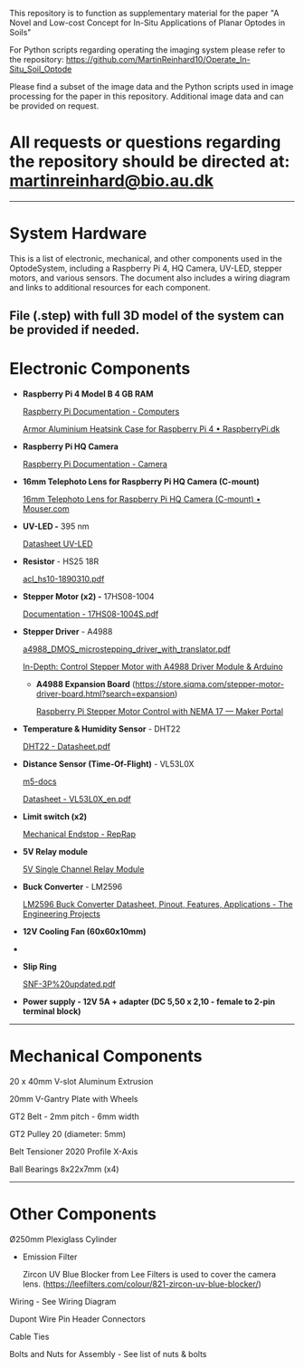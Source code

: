 This repository is to function as supplementary material for the paper "A Novel and Low-cost Concept for In-Situ Applications of Planar Optodes in Soils"

For Python scripts regarding operating the imaging system please refer to the repository: https://github.com/MartinReinhard10/Operate_In-Situ_Soil_Optode

Please find a subset of the image data and the Python scripts used in image processing for the paper in this repository. Additional image data and can be provided on request.

# All requests or questions regarding the repository should be directed at: martinreinhard@bio.au.dk
---

# System Hardware
This is a list of electronic, mechanical, and other components used in the OptodeSystem, including a Raspberry Pi 4, HQ Camera, UV-LED, stepper motors, and various sensors. The document also includes a wiring diagram and links to additional resources for each component.

File (.step) with full 3D model of the system can be provided if needed.
---

# Electronic Components

- **Raspberry Pi 4 Model B 4 GB RAM**
    
    [Raspberry Pi Documentation - Computers](https://www.raspberrypi.com/documentation/computers/)
        
    [Armor Aluminium Heatsink Case for Raspberry Pi 4 • RaspberryPi.dk](https://raspberrypi.dk/en/product/armor-aluminium-heatsink-case-for-raspberry-pi-4/)
    
- **Raspberry Pi HQ Camera**
    
    [Raspberry Pi Documentation - Camera](https://www.raspberrypi.com/documentation/accessories/camera.html)
    
- ****16mm Telephoto Lens for Raspberry Pi HQ Camera (C-mount)****
    
    [16mm Telephoto Lens for Raspberry Pi HQ Camera (C-mount) • Mouser.com]([https://raspberrypi.dk/en/product/16mm-telephoto-lens-raspberry-pi-hq-camera/](https://www.mouser.com/pdfDocs/DFRobot16mm10MPTelephotoLensPO.pdf))
    
- **UV-LED  -** 395 nm
    
    [Datasheet UV-LED](https://www.mouser.dk/datasheet/2/245/Luminus_SST_10_UV_Datasheet-1499199.pdf)
      
- **Resistor** - HS25 18R
    
    [acl_hs10-1890310.pdf](https://www.mouser.dk/datasheet/2/303/acl_hs10-1890310.pdf)
    
- **Stepper Motor (x2) -** 17HS08-1004
    
    [Documentation - 17HS08-1004S.pdf](https://www.oyostepper.com/images/upload/File/17HS08-1004S.pdf)
    
- **Stepper Driver** - A4988
    
    [a4988_DMOS_microstepping_driver_with_translator.pdf](https://www.pololu.com/file/0J450/a4988_DMOS_microstepping_driver_with_translator.pdf)
    
    [In-Depth: Control Stepper Motor with A4988 Driver Module & Arduino](https://lastminuteengineers.com/a4988-stepper-motor-driver-arduino-tutorial/)
    
    - **A4988 Expansion Board**
        (https://store.siqma.com/stepper-motor-driver-board.html?search=expansion)
      
        [Raspberry Pi Stepper Motor Control with NEMA 17 — Maker Portal](https://makersportal.com/blog/raspberry-pi-stepper-motor-control-with-nema-17)
        
        
- **Temperature & Humidity Sensor** - DHT22
    
    [DHT22 - Datasheet.pdf](https://www.sparkfun.com/datasheets/Sensors/Temperature/DHT22.pdf)
    
- **Distance Sensor (Time-Of-Flight)** - VL53L0X
    
    [m5-docs](https://docs.m5stack.com/en/unit/tof)
    
    [Datasheet - VL53L0X_en.pdf](https://m5stack.oss-cn-shenzhen.aliyuncs.com/resource/docs/datasheet/hat/VL53L0X_en.pdf)
    
- **Limit switch (x2)**
    
    [Mechanical Endstop - RepRap](https://reprap.org/wiki/Mechanical_Endstop)
    
- **5V Relay module**
    
    [5V Single Channel Relay Module](https://microcontrollerslab.com/5v-single-channel-relay-module-pinout-working-interfacing-applications-datasheet/)
    
- **Buck Converter** - LM2596
    
    [LM2596 Buck Converter Datasheet, Pinout, Features, Applications - The Engineering Projects](https://www.theengineeringprojects.com/2020/09/lm2596-buck-converter-datasheet-pinout-features-applications.html)
    
- **12V Cooling Fan (60x60x10mm)**
- 
- **Slip Ring**
    
    [SNF-3P%20updated.pdf](https://cdn.sparkfun.com/datasheets/Robotics/SNF-3P%20updated.pdf)
    
- **Power supply - 12V 5A + adapter (DC 5,50 x 2,10 - female to 2-pin terminal block)**

---

# Mechanical Components

20 x 40mm V-slot Aluminum Extrusion

20mm V-Gantry Plate with Wheels
       
GT2 Belt - 2mm pitch - 6mm width

GT2 Pulley 20 (diameter: 5mm)

Belt Tensioner 2020 Profile X-Axis

Ball Bearings 8x22x7mm (x4)

---

# Other Components

Ø250mm Plexiglass Cylinder  

- Emission Filter
    
    Zircon UV Blue Blocker from Lee Filters is used to cover the camera lens.
    (https://leefilters.com/colour/821-zircon-uv-blue-blocker/)    

Wiring - See Wiring Diagram

Dupont Wire Pin Header Connectors

Cable Ties

Bolts and Nuts for Assembly - See list of nuts & bolts


